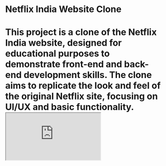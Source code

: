 <h1>Netflix India Website Clone<h1>
This project is a clone of the Netflix India website, designed for educational purposes to demonstrate front-end and back-end development skills. The clone aims to replicate the look and feel of the original Netflix site, focusing on UI/UX and basic functionality.
<iframe src="https://youtu.be/IhFKziOD72g?si=NEL5tXmOjq6NPt91" title="Netflix India  Tutorials"></iframe>
